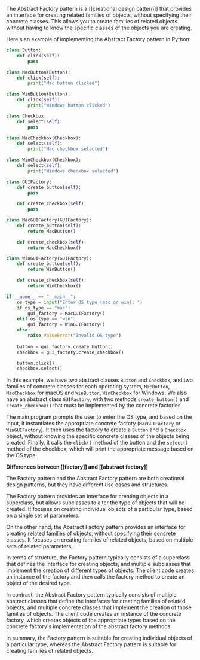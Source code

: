 The Abstract Factory pattern is a [[creational design pattern]] that provides an interface for creating related families of objects, without specifying their concrete classes. This allows you to create families of related objects without having to know the specific classes of the objects you are creating.

Here's an example of implementing the Abstract Factory pattern in Python:

```python
class Button:
    def click(self):
        pass

class MacButton(Button):
    def click(self):
        print("Mac button clicked")

class WinButton(Button):
    def click(self):
        print("Windows button clicked")

class Checkbox:
    def select(self):
        pass

class MacCheckbox(Checkbox):
    def select(self):
        print("Mac checkbox selected")

class WinCheckbox(Checkbox):
    def select(self):
        print("Windows checkbox selected")

class GUIFactory:
    def create_button(self):
        pass

    def create_checkbox(self):
        pass

class MacGUIFactory(GUIFactory):
    def create_button(self):
        return MacButton()

    def create_checkbox(self):
        return MacCheckbox()

class WinGUIFactory(GUIFactory):
    def create_button(self):
        return WinButton()

    def create_checkbox(self):
        return WinCheckbox()

if __name__ == "__main__":
    os_type = input("Enter OS type (mac or win): ")
    if os_type == "mac":
        gui_factory = MacGUIFactory()
    elif os_type == "win":
        gui_factory = WinGUIFactory()
    else:
        raise ValueError("Invalid OS type")
    
    button = gui_factory.create_button()
    checkbox = gui_factory.create_checkbox()

    button.click()
    checkbox.select()
```

In this example, we have two abstract classes `Button` and `Checkbox`, and two families of concrete classes for each operating system, `MacButton`, `MacCheckbox` for macOS and `WinButton`, `WinCheckbox` for Windows. We also have an abstract class `GUIFactory`, with two methods `create_button()` and `create_checkbox()` that must be implemented by the concrete factories.

The main program prompts the user to enter the OS type, and based on the input, it instantiates the appropriate concrete factory (`MacGUIFactory` or `WinGUIFactory`). It then uses the factory to create a `Button` and a `Checkbox` object, without knowing the specific concrete classes of the objects being created. Finally, it calls the `click()` method of the button and the `select()` method of the checkbox, which will print the appropriate message based on the OS type.

**Differences between [[factory]] and [[abstract factory]]**

The Factory pattern and the Abstract Factory pattern are both creational design patterns, but they have different use cases and structures.

The Factory pattern provides an interface for creating objects in a superclass, but allows subclasses to alter the type of objects that will be created. It focuses on creating individual objects of a particular type, based on a single set of parameters.

On the other hand, the Abstract Factory pattern provides an interface for creating related families of objects, without specifying their concrete classes. It focuses on creating families of related objects, based on multiple sets of related parameters.

In terms of structure, the Factory pattern typically consists of a superclass that defines the interface for creating objects, and multiple subclasses that implement the creation of different types of objects. The client code creates an instance of the factory and then calls the factory method to create an object of the desired type.

In contrast, the Abstract Factory pattern typically consists of multiple abstract classes that define the interfaces for creating families of related objects, and multiple concrete classes that implement the creation of those families of objects. The client code creates an instance of the concrete factory, which creates objects of the appropriate types based on the concrete factory's implementation of the abstract factory methods.

In summary, the Factory pattern is suitable for creating individual objects of a particular type, whereas the Abstract Factory pattern is suitable for creating families of related objects.